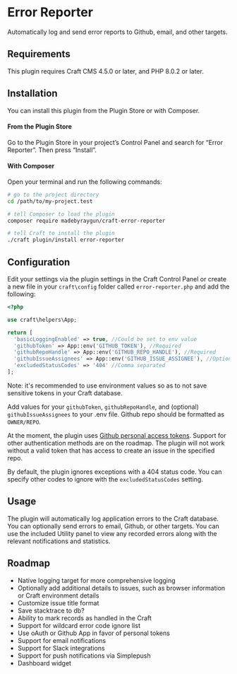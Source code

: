 # Error Reporter

Automatically log and send error reports to Github, email, and other targets.

## Requirements

This plugin requires Craft CMS 4.5.0 or later, and PHP 8.0.2 or later.

## Installation

You can install this plugin from the Plugin Store or with Composer.

#### From the Plugin Store

Go to the Plugin Store in your project’s Control Panel and search for “Error Reporter”. Then press “Install”.

#### With Composer

Open your terminal and run the following commands:

```bash
# go to the project directory
cd /path/to/my-project.test

# tell Composer to load the plugin
composer require madebyraygun/craft-error-reporter

# tell Craft to install the plugin
./craft plugin/install error-reporter
```

## Configuration

Edit your settings via the plugin settings in the Craft Control Panel or create a new file in your `craft\config` folder called  `error-reporter.php` and add the following:

```php
<?php

use craft\helpers\App;

return [
  'basicLoggingEnabled' => true, //Could be set to env value
  'githubToken' => App::env('GITHUB_TOKEN'), //Required
  'githubRepoHandle' => App::env('GITHUB_REPO_HANDLE'), //Required
  'githubIssueAssignees' => App::env('GITHUB_ISSUE_ASSIGNEE'), //Optional
  'excludedStatusCodes' => '404' //Comma separated
];
```
Note: it's recommended to use environment values so as to not save sensitive tokens in your Craft database.

Add values for your `githubToken`, `githubRepoHandle`, and (optional) `githubIssueAssignees` to your .env file. Github repo should be formatted as `OWNER/REPO`.

At the moment, the plugin uses [Github personal access tokens](https://docs.github.com/en/authentication/keeping-your-account-and-data-secure/managing-your-personal-access-tokens). Support for other authentication methods are on the roadmap. The plugin will not work without a valid token that has access to create an issue in the specified repo.

By default, the plugin ignores exceptions with a 404 status code. You can specify other codes to ignore with the `excludedStatusCodes` setting.

## Usage

The plugin will automatically log application errors to the Craft database. You can optionally send errors to email, Github, or other targets. You can use the included Utility panel to view any recorded errors along with the relevant notifications and statistics.

## Roadmap

* Native logging target for more comprehensive logging
* Optionally add additional details to issues, such as browser information or Craft environment details
* Customize issue title format
* Save stacktrace to db?
* Ability to mark records as handled in the Craft
* Support for wildcard error code ignore list
* Use oAuth or Github App in favor of personal tokens
* Support for email notifications
* Support for Slack integrations
* Support for push notifications via Simplepush
* Dashboard widget
